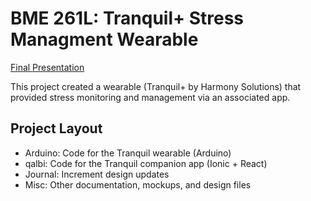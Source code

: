 # BME 261L: Tranquil+ Stress Managment Wearable
[Final Presentation](https://docs.google.com/presentation/d/e/2PACX-1vSCCGXNusrjRmspta0oxi-BhUTS3zwyqOdRe2Br0dMqFGpGATRDJntqSAGLHNhaBw/pub?start=false&loop=false&delayms=3000)

This project created a wearable (Tranquil+ by Harmony Solutions) that provided stress monitoring and management via an associated app. 

## Project Layout
- Arduino: Code for the Tranquil wearable (Arduino)
- qalbi: Code for the Tranquil companion app (Ionic + React)
- Journal: Increment design updates
- Misc: Other documentation, mockups, and design files

